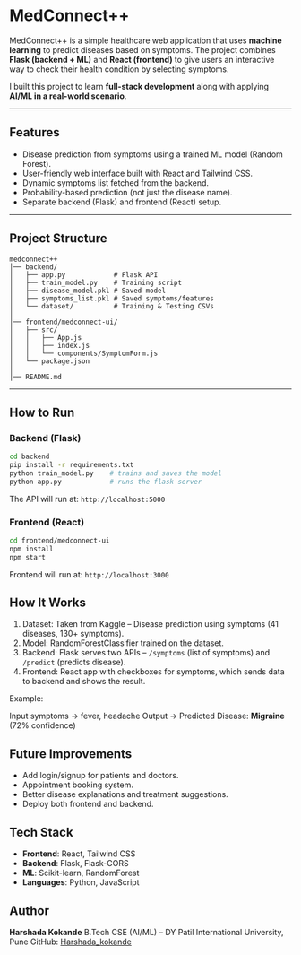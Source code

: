 # MedConnect++

MedConnect++ is a simple healthcare web application that uses **machine learning** to predict diseases based on symptoms. The project combines **Flask (backend + ML)** and **React (frontend)** to give users an interactive way to check their health condition by selecting symptoms.

I built this project to learn **full-stack development** along with applying **AI/ML in a real-world scenario**.

---

## Features

* Disease prediction from symptoms using a trained ML model (Random Forest).
* User-friendly web interface built with React and Tailwind CSS.
* Dynamic symptoms list fetched from the backend.
* Probability-based prediction (not just the disease name).
* Separate backend (Flask) and frontend (React) setup.

---

## Project Structure

```
medconnect++
│── backend/              
│   ├── app.py            # Flask API
│   ├── train_model.py    # Training script
│   ├── disease_model.pkl # Saved model
│   ├── symptoms_list.pkl # Saved symptoms/features
│   └── dataset/          # Training & Testing CSVs
│
│── frontend/medconnect-ui/
│   ├── src/
│   │   ├── App.js
│   │   ├── index.js
│   │   └── components/SymptomForm.js
│   └── package.json
│
│── README.md
```

---

## How to Run

### Backend (Flask)

```bash
cd backend
pip install -r requirements.txt
python train_model.py    # trains and saves the model
python app.py            # runs the flask server
```

The API will run at: `http://localhost:5000`

### Frontend (React)

```bash
cd frontend/medconnect-ui
npm install
npm start
```

Frontend will run at: `http://localhost:3000`



## How It Works

1. Dataset: Taken from Kaggle – Disease prediction using symptoms (41 diseases, 130+ symptoms).
2. Model: RandomForestClassifier trained on the dataset.
3. Backend: Flask serves two APIs – `/symptoms` (list of symptoms) and `/predict` (predicts disease).
4. Frontend: React app with checkboxes for symptoms, which sends data to backend and shows the result.

Example:

Input symptoms → fever, headache
Output → Predicted Disease: **Migraine** (72% confidence)



## Future Improvements

* Add login/signup for patients and doctors.
* Appointment booking system.
* Better disease explanations and treatment suggestions.
* Deploy both frontend and backend.



## Tech Stack

* **Frontend**: React, Tailwind CSS
* **Backend**: Flask, Flask-CORS
* **ML**: Scikit-learn, RandomForest
* **Languages**: Python, JavaScript



## Author

**Harshada Kokande**
B.Tech CSE (AI/ML) – DY Patil International University, Pune
GitHub: [Harshada\_kokande](https://github.com/Harshada_kokande)



